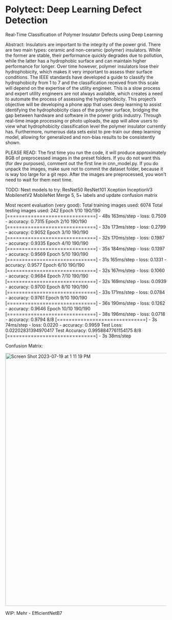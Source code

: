 # Polytect: Deep Learning Defect Detection
Real-Time Classification of Polymer Insulator Defects using Deep Learning

Abstract:
Insulators are important to the integrity of the power grid. There are two main types: ceramic and non-ceramic (polymer) insulators. While the former are stable, their performance quickly degrades due to pollution, while the latter has a hydrophobic surface and can maintain higher performance for longer. Over time however, polymer insulators lose their hydrophobicity, which makes it very important to assess their surface conditions. The IEEE standards have developed a guide to classify the hydrophobicity from 1 to 7 and the classification received from this scale will depend on the expertise of the utility engineer. This is a slow process and expert utility engineers are not always available, which creates a need to automate the process of assessing the hydrophobicity. This project’s objective will be developing a phone app that uses deep learning to assist identifying the hydrophobicity class of the polymer surface, bridging the gap between hardware and software in the power grids industry. Through real-time image processing or photo uploads, the app will allow users to view what hydrophobicity classification level the polymer insulator currently has. Furthermore, numerous data sets exist to pre-train our deep learning model, allowing for generalized and non-bias results to be consistently shown.

PLEASE READ:
    The first time you run the code, it will produce approximately 8GB of preprocessed images in the preset folders.
    If you do not want this (for dev purposes), comment out the first line in cnn_model.py.
    If you do unpack the images, make sure not to commit the dataset folder, because it is way too large for a git repo.
    After the images are preprocessed, you won't need to wait for them next time.

TODO:
Next models to try: ResNet50 ResNet101 Xception InceptionV3 MobilenetV2 MobileNet
Merge 5, 5+ labels and update confusion matrix

Most recent evaluation (very good):
    Total training images used: 6074
    Total testing images used: 242
Epoch 1/10
190/190 [==============================] - 48s 163ms/step - loss: 0.7509 - accuracy: 0.7315
Epoch 2/10
190/190 [==============================] - 33s 173ms/step - loss: 0.2799 - accuracy: 0.9052
Epoch 3/10
190/190 [==============================] - 32s 170ms/step - loss: 0.1987 - accuracy: 0.9335
Epoch 4/10
190/190 [==============================] - 35s 184ms/step - loss: 0.1397 - accuracy: 0.9569
Epoch 5/10
190/190 [==============================] - 31s 165ms/step - loss: 0.1331 - accuracy: 0.9577
Epoch 6/10
190/190 [==============================] - 32s 167ms/step - loss: 0.1060 - accuracy: 0.9684
Epoch 7/10
190/190 [==============================] - 32s 169ms/step - loss: 0.0939 - accuracy: 0.9700
Epoch 8/10
190/190 [==============================] - 33s 171ms/step - loss: 0.0784 - accuracy: 0.9761
Epoch 9/10
190/190 [==============================] - 36s 190ms/step - loss: 0.1262 - accuracy: 0.9646
Epoch 10/10
190/190 [==============================] - 38s 196ms/step - loss: 0.0718 - accuracy: 0.9794
8/8 [==============================] - 3s 74ms/step - loss: 0.0220 - accuracy: 0.9959
Test Loss: 0.02202831394970417
Test Accuracy: 0.9958847761154175
8/8 [==============================] - 3s 38ms/step

Confusion Matrix:

<img width="789" alt="Screen Shot 2023-07-19 at 1 11 19 PM" src="https://github.com/DanielT504/deep-learning-defect-detection/assets/59990709/11d460da-5a33-4e48-bc6d-039a989dc90b">


WIP:
Mehr - EfficientNetB7
